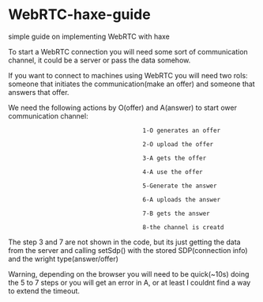 # WebRTC-haxe-guide
simple guide on implementing WebRTC with haxe

To start a WebRTC connection you will need some sort of communication channel, it could be a server or pass the data somehow.

If you want to connect to machines using WebRTC you will need two rols: someone that initiates the communication(make an offer) and someone that answers that offer.

We need the following actions by O(offer) and A(answer) to start ower communication channel:

                                          1-O generates an offer
                                          
                                          2-O upload the offer
                                          
                                          3-A gets the offer
                                          
                                          4-A use the offer 
                                          
                                          5-Generate the answer
                                          
                                          6-A uploads the answer
                                          
                                          7-B gets the answer
                                          
                                          8-the channel is creatd
                                          
                    
The step 3 and 7 are not shown in the code, but its just getting the data from the server and calling setSdp() with the stored SDP(connection info) and the wright type(answer/offer)

Warning, depending on the browser you will need to be quick(~10s) doing the 5 to 7 steps or you will get an error in A, or at least I couldnt find a way to extend the timeout.
